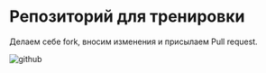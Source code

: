 # Репозиторий для тренировки

Делаем себе fork, вносим изменения и присылаем Pull request.

![github](https://user-images.githubusercontent.com/116462553/197999903-b934a397-8300-4b98-a3a3-866d6afc5878.png)

